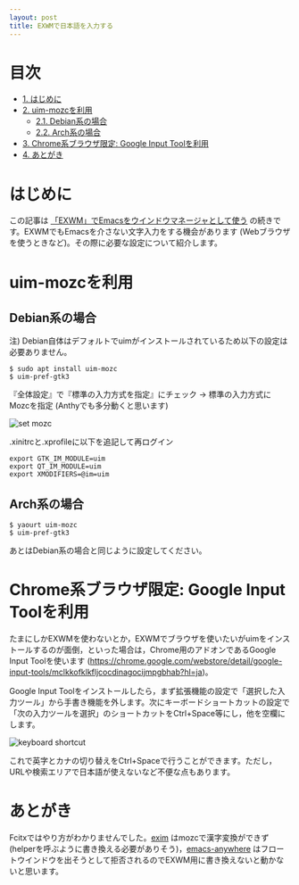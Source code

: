 ```yaml
---
layout: post
title: EXWMで日本語を入力する
---
```


# 目次
<div id="text-table-of-contents">
<ul>
<li><a href="https://jamcha-aa.github.io/2018/03/12/exwm-jp.html#sec-1">1. はじめに</a></li>
<li><a href="https://jamcha-aa.github.io/2018/03/12/exwm-jp.html#sec-2">2. uim-mozcを利用</a>
<ul>
<li><a href="https://jamcha-aa.github.io/2018/03/12/exwm-jp.html#sec-2-1">2.1. Debian系の場合</a></li>
<li><a href="https://jamcha-aa.github.io/2018/03/12/exwm-jp.html#sec-2-2">2.2. Arch系の場合</a></li>
</ul>
</li>
<li><a href="https://jamcha-aa.github.io/2018/03/12/exwm-jp.html#sec-3">3. Chrome系ブラウザ限定: Google Input Toolを利用</a></li>
<li><a href="https://jamcha-aa.github.io/2018/03/12/exwm-jp.html#sec-4">4. あとがき</a></li>
</ul>
</div>
</div>

# はじめに<a id="sec-1" name="sec-1"></a>

この記事は [「EXWM」でEmacsをウインドウマネージャとして使う](https://jamcha-aa.github.io/2018/03/08/exwm.html) の続きです。EXWMでもEmacsを介さない文字入力をする機会があります (Webブラウザを使うときなど)。その際に必要な設定について紹介します。

# uim-mozcを利用<a id="sec-2" name="sec-2"></a>

## Debian系の場合<a id="sec-2-1" name="sec-2-1"></a>

注) Debian自体はデフォルトでuimがインストールされているため以下の設定は必要ありません。

    $ sudo apt install uim-mozc
    $ uim-pref-gtk3

『全体設定』で『標準の入力方式を指定』にチェック → 標準の入力方式にMozcを指定 (Anthyでも多分動くと思います)

![set mozc](02.png)

.xinitrcと.xprofileに以下を追記して再ログイン

    export GTK_IM_MODULE=uim
    export QT_IM_MODULE=uim
    export XMODIFIERS=@im=uim

## Arch系の場合<a id="sec-2-2" name="sec-2-2"></a>

    $ yaourt uim-mozc
    $ uim-pref-gtk3

あとはDebian系の場合と同じように設定してください。

# Chrome系ブラウザ限定: Google Input Toolを利用<a id="sec-3" name="sec-3"></a>

たまにしかEXWMを使わないとか，EXWMでブラウザを使いたいがuimをインストールするのが面倒，といった場合は，Chrome用のアドオンであるGoogle Input Toolを使います (<https://chrome.google.com/webstore/detail/google-input-tools/mclkkofklkfljcocdinagocijmpgbhab?hl=ja>)。

Google Input Toolをインストールしたら，まず拡張機能の設定で「選択した入力ツール」から手書き機能を外します。次にキーボードショートカットの設定で「次の入力ツールを選択」のショートカットをCtrl+Space等にし，他を空欄にします。

![keyboard shortcut](01.png)

これで英字とカナの切り替えをCtrl+Spaceで行うことができます。ただし，URLや検索エリアで日本語が使えないなど不便な点もあります。

# あとがき<a id="sec-4" name="sec-4"></a>

Fcitxではやり方がわかりませんでした。[exim](https://github.com/ch11ng/exim/) はmozcで漢字変換ができず (helperを呼ぶように書き換える必要がありそう)，[emacs-anywhere](https://github.com/zachcurry/emacs-anywhere) はフロートウインドウを出そうとして拒否されるのでEXWM用に書き換えないと動かないと思います。